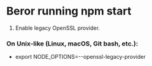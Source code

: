 # Beror running npm start
1. Enable legacy OpenSSL provider.
### On Unix-like (Linux, macOS, Git bash, etc.):
- export NODE_OPTIONS=--openssl-legacy-provider
